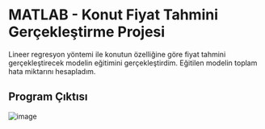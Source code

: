 # MATLAB - Konut Fiyat Tahmini Gerçekleştirme Projesi

Lineer regresyon yöntemi ile konutun  özelliğine göre fiyat tahmini gerçekleştirecek modelin eğitimini gerçekleştirdim. Eğitilen modelin toplam hata miktarını hesapladım.

## Program Çıktısı

![image](https://user-images.githubusercontent.com/32402864/112543466-ddd99f80-8dc6-11eb-8863-749d5b4f5f9f.png)
